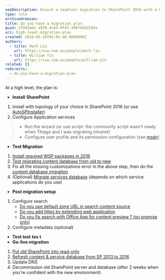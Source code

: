 ```yaml
---
seoDescription: Ensure a seamless migration to SharePoint 2016 with a high-level plan that covers installation, testing, and post-migration setup.
type: rule
archivedreason:
title: Do you have a migration plan
guid: 2f943ab1-a970-4c64-9f45-396f4d2d194a
uri: high-level-migration-plan
created: 2016-05-20T02:01:48.0000000Z
authors:
  - title: Mark Liu
    url: https://ssw.com.au/people/mark-liu
  - title: William Yin
    url: https://ssw.com.au/people/william-yin
related: []
redirects:
  - do-you-have-a-migration-plan
---
```


At a high level, the plan is:

<!--endintro-->

- **Install** **SharePoint**

1. Install with topology of your choice in SharePoint 2016 (or use [AutoSPInstaller](https://autospinstaller.com/))
2. Configure Application services

> - Run the wizard (or use script. the community script wasn't ready when Thiago and I was migrating intranet)
> - Configure user profile and its permission configuration (see [msdn](https://technet.microsoft.com/en-us/library/ee721052.aspx))

- **Test Migration**

1. [Install required WSP packages in 2016](/do-you-know-how-to-identify-customizations-on-sharepoint-webs)
2. [Test migrating content database from old to new](/run-test-spcontentdatabase-before-actual-migration)
3. Fix all the missing customizations error in the above step, then do the [content database migration](https://technet.microsoft.com/en-us/library/ff607581%28v=office.16%29.aspx)
4. (Optional) [Migrate services database](/have-you-migrated-your-service-application-databases) (depends on which service applications do you use)

- **Post migration setup**

1. Configure search
   - [Do you use default zone URL in search content source](/use-default-zone-url-in-search-content-source)
   - [Do you add https by extending web application](/extend-web-application-for-https)
   - [Do you fix search with Office App for content preview ? (on premise only)](/fix-search-with-office-app-preview)
2. Configure metadata (optional)

- **Test test** **tes** **t**
- **Go-live migration**

1. [Put old SharePoint into read-only](/do-you-lock-the-sharepoint-content-database-before-making-a-backup)
2. [Refresh content & service database from SP 2013 to 2016](https://technet.microsoft.com/en-us/library/ff607581%28v=office.16%29.aspx)
3. Update DNS
4. Decommission old SharePoint server and database (after 2 weeks when you're confident with the new environment)

